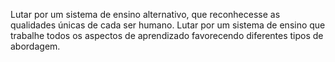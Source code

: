 Lutar por um sistema de ensino alternativo, que reconhecesse as qualidades únicas de cada ser humano.
Lutar por um sistema de ensino que trabalhe todos os aspectos de aprendizado favorecendo diferentes tipos de abordagem.